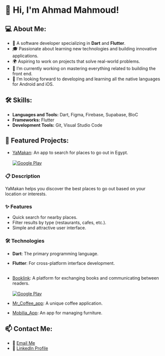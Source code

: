 # 👋 Hi, I'm Ahmad Mahmoud!

## 💻 About Me:
- 💼 A software developer specializing in **Dart** and **Flutter**.
- 🎓 Passionate about learning new technologies and building innovative applications.
- 🌍 Aspiring to work on projects that solve real-world problems.
- 🔭 I’m currently working on mastering everything related to building the front end.
- 🌱 I’m looking forward to developing and learning all the native languages ​​for Android and iOS.

## 🛠️ Skills:
- **Languages and Tools:**  Dart, Figma, Firebase, Supabase, BloC
- **Frameworks:** Flutter  
- **Development Tools:** Git, Visual Studio Code  

## 🌟 Featured Projects:
- [YaMakan](https://github.com/AhmadMahdaly/Yamakan): An app to search for places to go out in Egypt.
<br> <!-- هذا يضيف سطر فارغ -->
<br> <!-- هذا يضيف سطر فارغ -->
[![Google Play](https://img.shields.io/badge/Download-Google_Play-34A853?style=for-the-badge&logo=google-play&logoColor=white)](https://play.google.com/store/apps/details?id=com.mahdaly.yamakanID)
### 📋 Description
YaMakan helps you discover the best places to go out based on your location or interests.
### ✨ Features
- Quick search for nearby places.
- Filter results by type (restaurants, cafes, etc.).
- Simple and attractive user interface.
### 🛠️ Technologies
- **Dart**: The primary programming language.
- **Flutter**: For cross-platform interface development.
<br> <!-- هذا يضيف سطر فارغ -->
<br> <!-- هذا يضيف سطر فارغ -->
- [Booklink](https://github.com/AhmadMahdaly/Booklink): A platform for exchanging books and communicating between readers.
<br> <!-- هذا يضيف سطر فارغ -->
<br> <!-- هذا يضيف سطر فارغ -->
[![Google Play](https://img.shields.io/badge/Download-Google_Play-34A853?style=for-the-badge&logo=google-play&logoColor=white)](https://play.google.com/store/apps/details?id=com.mahdaly.booklink)

- [Mr_Coffee_app](https://github.com/AhmadMahdaly/Mr_Coffee_app): A unique coffee application.  
- [Mobilia_App](https://github.com/AhmadMahdaly/Mobilia_App): An app for managing furniture.

## 📫 Contact Me:
- 💌 [Email Me](ahmed.mahdaly86@gmail.com)  
- 🔗 [LinkedIn Profile](https://www.linkedin.com/in/ahmed-mahdaly/) 
